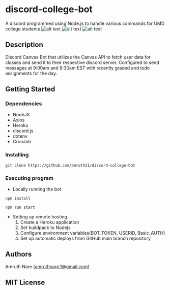 # discord-college-bot
A discord programmed using Node.js to handle various commands for UMD college students
![alt text](https://img.shields.io/github/languages/top/amruth21/discord-college-bot "test")
![alt text](https://img.shields.io/appveyor/build/amruth21/discord-college-bot "test")
![alt text](https://img.shields.io/github/stars/amruth21/discord-college-bot?style=social "test")

## Description

Discord Canvas Bot that utilizes the Canvas API to fetch user data for classes and send it to their respective discord server. Configured to send messages at 9:00am and 9:30am EST with recently graded and todo assignments for the day.

## Getting Started

### Dependencies

* NodeJS
* Axios
* Heroku
* discord.js
* dotenv
* CronJob

### Installing

```
git clone https://github.com/amruth21/discord-college-bot
```

### Executing program

* Locally running the bot

```
npm install
```
```
npm run start
```
* Setting up remote hosting
    1. Create a Heroku application
    2. Set buildpack to Nodejs
    3. Configure environment variables(BOT_TOKEN, USERID, Basic_AUTH)
    4. Set up automatic deploys from GitHub main branch repository  

## Authors

Amruth Nare (amruthnare.1@gmail.com)

## MIT License
